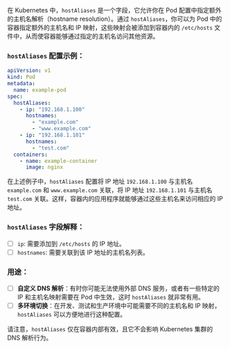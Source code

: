 

在 Kubernetes 中，`hostAliases` 是一个字段，它允许你在 Pod 配置中指定额外的主机名解析（hostname resolution）。通过 `hostAliases`，你可以为 Pod 中的容器指定额外的主机名和 IP 映射，这些映射会被添加到容器内的 `/etc/hosts` 文件中，从而使容器能够通过指定的主机名访问其他资源。

### `hostAliases` 配置示例：

```yaml
apiVersion: v1
kind: Pod
metadata:
  name: example-pod
spec:
  hostAliases:
    - ip: "192.168.1.100"
      hostnames:
        - "example.com"
        - "www.example.com"
    - ip: "192.168.1.101"
      hostnames:
        - "test.com"
  containers:
    - name: example-container
      image: nginx
```

在上述例子中，`hostAliases` 配置将 IP 地址 `192.168.1.100` 与主机名 `example.com` 和 `www.example.com` 关联，将 IP 地址 `192.168.1.101` 与主机名 `test.com` 关联。这样，容器内的应用程序就能够通过这些主机名来访问相应的 IP 地址。

### `hostAliases` 字段解释：

- [ ] `ip`: 需要添加到 `/etc/hosts` 的 IP 地址。
- [ ] `hostnames`: 需要关联到该 IP 地址的主机名列表。

### 用途：

- [ ] **自定义 DNS 解析**：有时你可能无法使用外部 DNS 服务，或者有一些特定的 IP 和主机名映射需要在 Pod 中生效，这时 `hostAliases` 就非常有用。
- [ ] **多环境切换**：在开发、测试和生产环境中可能需要不同的主机名和 IP 映射，`hostAliases` 可以方便地进行这种配置。

请注意，`hostAliases` 仅在容器内部有效，且它不会影响 Kubernetes 集群的 DNS 解析行为。